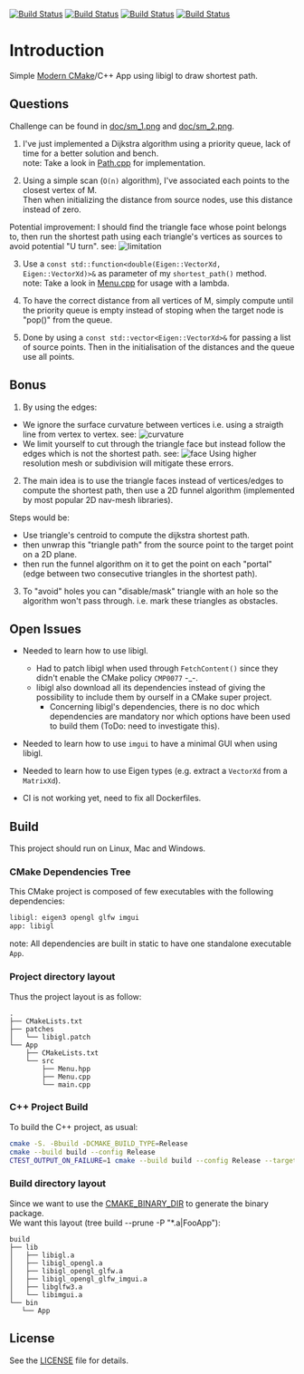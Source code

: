 [![Build Status][docker_status]][docker_link]
[![Build Status][linux_status]][linux_link]
[![Build Status][macos_status]][macos_link]
[![Build Status][windows_status]][windows_link]

[docker_status]: https://github.com/Mizux/sm_challenge/workflows/Docker/badge.svg?branch=main
[docker_link]: https://github.com/Mizux/sm_challenge/actions?query=workflow%3A"Docker"
[linux_status]: https://github.com/Mizux/sm_challenge/workflows/Linux/badge.svg?branch=main
[linux_link]: https://github.com/Mizux/sm_challenge/actions?query=workflow%3ALinux
[macos_status]: https://github.com/Mizux/sm_challenge/workflows/MacOS/badge.svg?branch=main
[macos_link]: https://github.com/Mizux/sm_challenge/actions?query=workflow%3AMacOS
[windows_status]: https://github.com/Mizux/sm_challenge/workflows/Windows/badge.svg?branch=main
[windows_link]: https://github.com/Mizux/sm_challenge/actions?query=workflow%3AWindows

# Introduction
Simple [Modern CMake](https://cmake.org/)/C++ App using libigl to draw shortest path.<br>

## Questions
Challenge can be found in [doc/sm_1.png](doc/sm_1.png) and [doc/sm_2.png](doc/sm_2.png).

1) I've just implemented a Dijkstra algorithm using a priority queue, lack of time for a better
solution and bench.<br>
note: Take a look in [Path.cpp](App/src/Path.cpp) for implementation.

2) Using a simple scan (`O(n)` algorithm), I've associated each points to the closest vertex of M.<br>
Then when initializing the distance from source nodes, use this distance instead of zero.

Potential improvement: I should find the triangle face whose point belongs to,
then run the shortest path using each triangle's vertices as sources to avoid potential "U turn".
see: ![limitation](doc/limitation.svg)

3) Use a `const std::function<double(Eigen::VectorXd, Eigen::VectorXd)>&` as parameter of my `shortest_path()`
method.<br>
note: Take a look in [Menu.cpp](App/src/Menu.cpp) for usage with a lambda.

4) To have the correct distance from all vertices of M,
simply compute until the priority queue is empty instead of stoping when the
target node is "pop()" from the queue.

5) Done by using a `const std::vector<Eigen::VectorXd>&` for passing a list of source points.
Then in the initialisation of the distances and the queue use all points.

## Bonus

1) By using the edges:
* We ignore the surface curvature between vertices i.e. using a straigth line
  from vertex to vertex.
  see: ![curvature](doc/surface.svg)
* We limit yourself to cut through the triangle face but instead follow
  the edges which is not the shortest path.
  see: ![face](doc/triangles.svg)
Using higher resolution mesh or subdivision will mitigate these errors.

2) The main idea is to use the triangle faces instead of vertices/edges to compute
the shortest path, then use a 2D funnel algorithm (implemented by most popular 2D nav-mesh libraries).

Steps would be:
- Use triangle's centroid to compute the dijkstra shortest path.
- then unwrap this "triangle path" from the source point to the target point on
  a 2D plane.
- then run the funnel algorithm on it to get the point on each "portal" (edge
  between two consecutive triangles in the shortest path).

3) To "avoid" holes you can "disable/mask" triangle with an hole so the
algorithm won't pass through. i.e. mark these triangles as obstacles.

## Open Issues

* Needed to learn how to use libigl.
  * Had to patch libigl when used through `FetchContent()` since they didn't
    enable the CMake policy `CMP0077` -_-.
  * libigl also download all its dependencies instead of giving the possibility to
    include them by ourself in a CMake super project.
    * Concerning libigl's dependencies, there is no doc which dependencies are mandatory nor which
      options have been used to build them (ToDo: need to investigate this).

* Needed to learn how to use `imgui` to have a minimal GUI when using libigl.

* Needed to learn how to use Eigen types (e.g. extract a `VectorXd` from a `MatrixXd`).

* CI is not working yet, need to fix all Dockerfiles.

## Build
This project should run on Linux, Mac and Windows.

### CMake Dependencies Tree
This CMake project is composed of few executables with the following dependencies:
```sh
libigl: eigen3 opengl glfw imgui
app: libigl
```
note: All dependencies are built in static to have one standalone executable `App`.  

### Project directory layout
Thus the project layout is as follow:
```
.
├── CMakeLists.txt
├── patches
│   └── libigl.patch
└── App
    ├── CMakeLists.txt
    └── src
        ├── Menu.hpp
        ├── Menu.cpp
        └── main.cpp
```

### C++ Project Build
To build the C++ project, as usual:
```sh
cmake -S. -Bbuild -DCMAKE_BUILD_TYPE=Release
cmake --build build --config Release
CTEST_OUTPUT_ON_FAILURE=1 cmake --build build --config Release --target test
```

### Build directory layout
Since we want to use the [CMAKE_BINARY_DIR](https://cmake.org/cmake/help/latest/variable/CMAKE_BINARY_DIR.html) to generate the binary package.  
We want this layout (tree build --prune -P "*.a|FooApp"):
```
build
├── lib
│   ├── libigl.a
│   ├── libigl_opengl.a
│   ├── libigl_opengl_glfw.a
│   ├── libigl_opengl_glfw_imgui.a
│   ├── libglfw3.a
│   └── libimgui.a
└── bin
   └── App
```

## License
See the [LICENSE](LICENSE) file for details.
